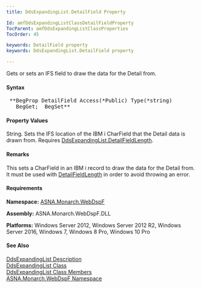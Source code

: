 ```yaml
---
title: DdsExpandingList.DetailField Property

Id: amfDdsExpandingListClassDetailFieldProperty
TocParent: amfDdsExpandingListClassProperties
TocOrder: 45

keywords: DetailField property
keywords: DdsExpandingList.DetailField property

---
```


Gets or sets an IFS field to draw the data for the Detail from.

#### Syntax
<pre class="prettyprint"> **BegProp DetailField Access(*Public) Type(*string)
   BegGet;  BegSet** </pre>

#### Property Values
String. Sets the IFS location of the IBM i CharField that the Detail data is drawn from. Requires [DdsExpandingList.DetailFieldLength](amfDdsExpandingListClassDetailFieldLengthProperty.html).

#### Remarks
This sets a CharField in an IBM i record to draw the data for the Detail from. It must be used with [DetailFieldLength](amfDdsExpandingListClassDetailFieldLengthProperty.html) in order to avoid throwing an error. 

#### Requirements
**Namespace:** [ASNA.Monarch.WebDspF](amfWebDspFNamespace.html)

**Assembly:** ASNA.Monarch.WebDspF.DLL

**Platforms:** Windows Server 2012, Windows Server 2012 R2, Windows Server 2016, Windows 7, Windows 8 Pro, Windows 10 Pro

#### See Also
[DdsExpandingList Description](amfUnderstandingLists.html)<br /> [ DdsExpandingList Class](amfDdsExpandingListClass.html) <br /> [ DdsExpandingList Class Members](amfDdsExpandingListClassMembers.html) <br /> [ ASNA.Monarch.WebDspF Namespace](amfWebDspFNamespace.html) 
